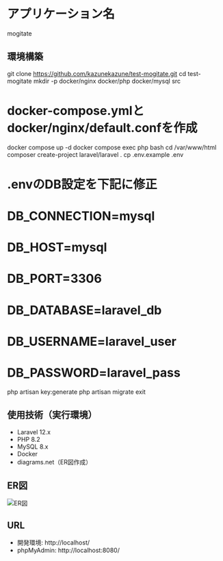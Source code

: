 # アプリケーション名
mogitate

## 環境構築
git clone https://github.com/kazunekazune/test-mogitate.git
cd test-mogitate
mkdir -p docker/nginx docker/php docker/mysql src

# docker-compose.ymlとdocker/nginx/default.confを作成
docker compose up -d
docker compose exec php bash
cd /var/www/html
composer create-project laravel/laravel .
cp .env.example .env

# .envのDB設定を下記に修正
# DB_CONNECTION=mysql
# DB_HOST=mysql
# DB_PORT=3306
# DB_DATABASE=laravel_db
# DB_USERNAME=laravel_user
# DB_PASSWORD=laravel_pass
php artisan key:generate
php artisan migrate
exit


## 使用技術（実行環境）
- Laravel 12.x
- PHP 8.2
- MySQL 8.x
- Docker
- diagrams.net（ER図作成）

## ER図
![ER図](./er.png)

## URL
- 開発環境: http://localhost/
- phpMyAdmin: http://localhost:8080/
